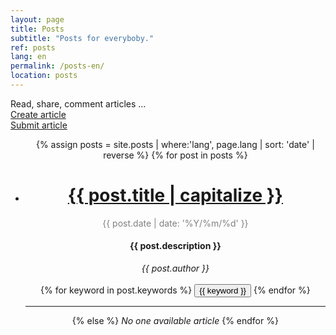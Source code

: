 ```yaml
---
layout: page
title: Posts
subtitle: "Posts for everyboby."
ref: posts
lang: en
permalink: /posts-en/
location: posts
---
```


<div class="header-page-image-posts">
    <div class="row">
        <div class="col-xs-12 slogan">
            Read, share, comment articles ...
        </div>
        <div class="col-xs-6">
            <a class="btn btn-white" href="/creer-article/">Create article</a>
        </div>
        <div class="col-xs-6">
            <a class="btn btn-green" href="https://goo.gl/forms/4Hs3YYuanEdzzsSv2">Submit article</a>
        </div>
    </div>
</div>

<div class="list-posts">
    <ul class="no-style" style="text-align:center">
      {% assign posts = site.posts | where:'lang', page.lang | sort: 'date' | reverse %}
      {% for post in posts %}
        <li> 
          <h1><a href="{{ post.url }}">{{ post.title | capitalize }}</a></h1>
            <span style="color:grey">{{ post.date | date: '%Y/%m/%d' }}</span> <br>
            <h4>{{ post.description }}</h4>
           <i>{{ post.author }}</i><br><br>
          {% for keyword in post.keywords %}
            <button>{{ keyword }}</button>
          {% endfor %}
        </li>
        <hr>
      {% else %}
        <i>No one available article</i>
      {% endfor %}
    </ul>
 </div>